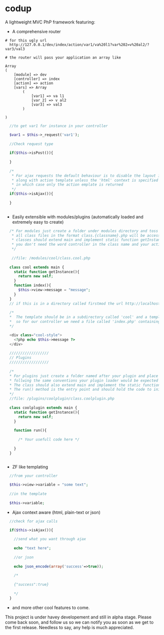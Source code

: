 codup
=====

A lightweight MVC PhP framework featuring:

- A comprehensive router 

```
# for this ugly url
  http://127.0.0.1/dev/index/action/var1/va%20l1?var%202=v%20al2/?var3/val3

# the router will pass your application an array like

Array
(
    [module] => dev
    [controller] => index
    [action] => action
    [vars] => Array
        (
            [var1] => va l1
            [var_2] => v al2
            [var3] => val3
        )

)

```

``` php
  //to get var1 for instance in your controller

  $var1 = $this->_request('var1');
  
  //Check request type
  
  if($this->isPost()){
  
  }
  
  /* 
   * For ajax requests the default behaviour is to disable the layout if there is any 
   * along with action template unless the 'html' context is specified
   * in which case only the action emplate is returned
   */
  if($this->isAjax()){
  
  }
  
```

- Easily extensible with modules/plugins (automatically loaded and extremely easy to create) 

``` php
  /* For modules just create a folder under modules directory and toss your controllers there
   * all class files in the format class.{classname}.php will be accessible as controllers 
   * classes should extend main and implement static function getInstance()
   * you don't need the word controller in the class name and your actions doesn't need the word action neither
   */
   
   //file: /modules/cool/class.cool.php
   
  class cool extends main {
    static function getInstance(){
      return new self;
    }
    function index(){
      $this->view->message = "message";
    }
  }
  // if this is in a directory called firstmod the url http://localhost/firstmod/cool will fire the index method
  
  /*
  *  The template should be in a subdirectory called 'cool' and a template file in it mapping the actions
  *  so for our controller we need a file called 'index.php' containing what ever html you like
  */

  <div class="cool-style">
    <?php echo $this->message ?>
  </div>
  
  //////////////////
  // Plugins
  //////////////////
  
  /*
  * For plugins just create a folder named after your plugin and place it in the plugins folder
  * follwing the same conventions your plugin loader would be expected to be in class.{pluginName}.php
  * The class should also extend main and implement the static function getInstance()
  * The run() method is the entry point and should hold the code to initialize and execute your plugin
  */
  //file: /plugins/coolplugin/class.coolplugin.php
  
  class coolplugin extends main {
    static function getInstance(){
      return new self;
    }
    
    function run(){
      
      /* Your usefull code here */
      
    }
  }
  
```
- ZF like templating

``` php
  //from your controller

  $this->view->variable = "some text";
  
  //in the template 
  
  $this->variable;
```

- Ajax context aware (html, plain-text or json)

``` php
  //check for ajax calls

  if($this->isAjax()){
    
    //send what you want through ajax
    
    echo "text here";
    
    //or json
    
    echo json_encode(array('success'=>true));
    
    /*
    
    {"success":true}
    
    */
  }

```
- and more other cool features to come.

This project is under havey developement and still in alpha stage. Please come back soon, and follow us so we can notify you 
as soon as we get to the first release. 
Needless to say, any help is much appreciated.




